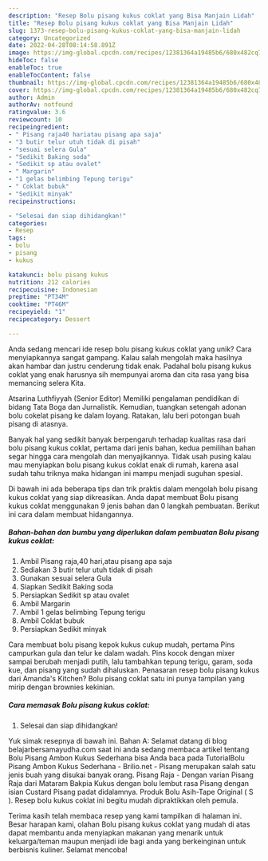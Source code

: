 ```yaml
---
description: "Resep Bolu pisang kukus coklat yang Bisa Manjain Lidah"
title: "Resep Bolu pisang kukus coklat yang Bisa Manjain Lidah"
slug: 1373-resep-bolu-pisang-kukus-coklat-yang-bisa-manjain-lidah
category: Uncategorized
date: 2022-04-28T08:14:58.891Z
image: https://img-global.cpcdn.com/recipes/12381364a19485b6/680x482cq70/bolu-pisang-kukus-coklat-foto-resep-utama.jpg
hideToc: false
enableToc: true
enableTocContent: false
thumbnail: https://img-global.cpcdn.com/recipes/12381364a19485b6/680x482cq70/bolu-pisang-kukus-coklat-foto-resep-utama.jpg
cover: https://img-global.cpcdn.com/recipes/12381364a19485b6/680x482cq70/bolu-pisang-kukus-coklat-foto-resep-utama.jpg
author: Admin
authorAv: notfound
ratingvalue: 3.6
reviewcount: 10
recipeingredient:
- " Pisang raja40 hariatau pisang apa saja"
- "3 butir telur utuh tidak di pisah"
- "sesuai selera Gula"
- "Sedikit Baking soda"
- "Sedikit sp atau ovalet"
- " Margarin"
- "1 gelas belimbing Tepung terigu"
- " Coklat bubuk"
- "Sedikit minyak"
recipeinstructions:

- "Selesai dan siap dihidangkan!"
categories:
- Resep
tags:
- bolu
- pisang
- kukus

katakunci: bolu pisang kukus 
nutrition: 212 calories
recipecuisine: Indonesian
preptime: "PT34M"
cooktime: "PT46M"
recipeyield: "1"
recipecategory: Dessert

---
```





Anda sedang mencari ide resep bolu pisang kukus coklat yang unik? Cara menyiapkannya sangat gampang. Kalau salah mengolah maka hasilnya akan hambar dan justru cenderung tidak enak. Padahal bolu pisang kukus coklat yang enak harusnya sih mempunyai aroma dan cita rasa yang bisa memancing selera Kita.





Atsarina Luthfiyyah (Senior Editor) Memiliki pengalaman pendidikan di bidang Tata Boga dan Jurnalistik. Kemudian, tuangkan setengah adonan bolu cokelat pisang ke dalam loyang. Ratakan, lalu beri potongan buah pisang di atasnya.

Banyak hal yang sedikit banyak berpengaruh terhadap kualitas rasa dari bolu pisang kukus coklat, pertama dari jenis bahan, kedua pemilihan bahan segar hingga cara mengolah dan menyajikannya. Tidak usah pusing kalau mau menyiapkan bolu pisang kukus coklat enak di rumah, karena asal sudah tahu triknya maka hidangan ini mampu menjadi suguhan spesial.






Di bawah ini ada beberapa tips dan trik praktis dalam mengolah bolu pisang kukus coklat yang siap dikreasikan. Anda dapat membuat Bolu pisang kukus coklat menggunakan 9 jenis bahan dan 0 langkah pembuatan. Berikut ini cara dalam membuat hidangannya.

<!--inarticleads1-->

##### Bahan-bahan dan bumbu yang diperlukan dalam pembuatan Bolu pisang kukus coklat:

1. Ambil  Pisang raja,40 hari,atau pisang apa saja
1. Sediakan 3 butir telur utuh tidak di pisah
1. Gunakan sesuai selera Gula
1. Siapkan Sedikit Baking soda
1. Persiapkan Sedikit sp atau ovalet
1. Ambil  Margarin
1. Ambil 1 gelas belimbing Tepung terigu
1. Ambil  Coklat bubuk
1. Persiapkan Sedikit minyak


Cara membuat bolu pisang kepok kukus cukup mudah, pertama Pins campurkan gula dan telur ke dalam wadah. Pins kocok dengan mixer sampai berubah menjadi putih, lalu tambahkan tepung terigu, garam, soda kue, dan pisang yang sudah dihaluskan. Penasaran resep bolu pisang kukus dari Amanda&#39;s Kitchen? Bolu pisang coklat satu ini punya tampilan yang mirip dengan brownies kekinian. 

<!--inarticleads2-->

##### Cara memasak Bolu pisang kukus coklat:


1. Selesai dan siap dihidangkan!

Yuk simak resepnya di bawah ini. Bahan A: Selamat datang di blog belajarbersamayudha.com saat ini anda sedang membaca artikel tentang Bolu Pisang Ambon Kukus Sederhana bisa Anda baca pada TutorialBolu Pisang Ambon Kukus Sederhana - Brilio.net - Pisang merupakan salah satu jenis buah yang disukai banyak orang. Pisang Raja - Dengan varian Pisang Raja dari Mataram Bakpia Kukus dengan bolu lembut rasa Pisang dengan isian Custard Pisang padat didalamnya. Produk Bolu Asih-Tape Original ( S ). Resep bolu kukus coklat ini begitu mudah dipraktikkan oleh pemula. 

Terima kasih telah membaca resep yang kami tampilkan di halaman ini. Besar harapan kami, olahan Bolu pisang kukus coklat yang mudah di atas dapat membantu anda menyiapkan makanan yang menarik untuk keluarga/teman maupun menjadi ide bagi anda yang berkeinginan untuk berbisnis kuliner. Selamat mencoba!
